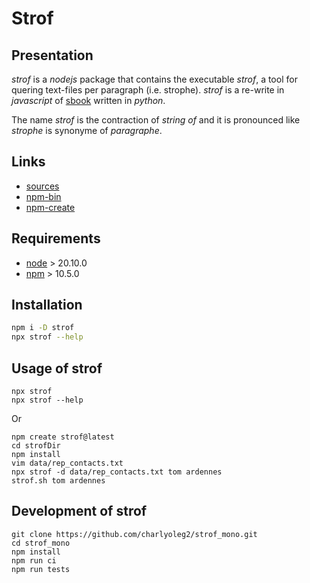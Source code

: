 Strof
=====


Presentation
------------

*strof* is a *nodejs* package that contains the executable *strof*, a tool for quering text-files per paragraph (i.e. strophe).
*strof* is a re-write in *javascript* of [sbook](https://github.com/charlyoleg/sbook) written in *python*.

The name *strof* is the contraction of *string of* and it is pronounced like *strophe* is synonyme of *paragraphe*.


Links
-----

- [sources](https://github.com/charlyoleg2/strof_mono)
- [npm-bin](https://www.npmjs.com/package/strof)
- [npm-create](https://www.npmjs.com/package/create-strof)


Requirements
------------

- [node](https://nodejs.org) > 20.10.0
- [npm](https://docs.npmjs.com/cli) > 10.5.0


Installation
------------

```bash
npm i -D strof
npx strof --help
```


Usage of strof
--------------

```shell
npx strof
npx strof --help
```

Or

```shell
npm create strof@latest
cd strofDir
npm install
vim data/rep_contacts.txt
npx strof -d data/rep_contacts.txt tom ardennes
strof.sh tom ardennes
```


Development of strof
--------------------

```shell
git clone https://github.com/charlyoleg2/strof_mono.git
cd strof_mono
npm install
npm run ci
npm run tests
```

